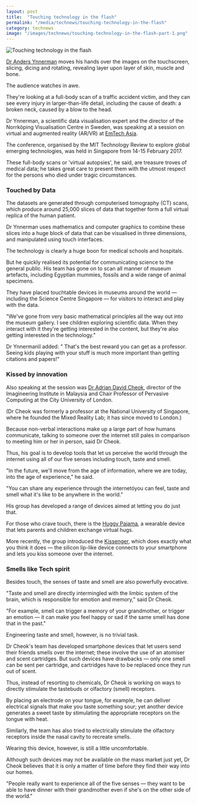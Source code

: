 ```yaml
---
layout: post
title:  "Touching technology in the flash"
permalink: "/media/technews/touching-technology-in-the-flash"
category: technews
image: "/images/technews/touching-technology-in-the-flash-part-1.png"
---
```


![Touching technology in the flash]({{site.baseurl}}/images/technews/touching-technology-in-the-flash-part-1.png)

[Dr Anders Ynnerman](http://scivis.itn.liu.se/members/anders-ynnerman) moves his hands over the images on the touchscreen, slicing, dicing and rotating, revealing layer upon layer of skin, muscle and bone.

The audience watches in awe.

They're looking at a full-body scan of a traffic accident victim, and they can see every injury in larger-than-life detail, including the cause of death: a broken neck, caused by a blow to the head.  

Dr Ynnerman, a scientific data visualisation expert and the director of the Norrköping Visualisation Centre in Sweden, was speaking at a session on virtual and augmented reality (AR/VR) at [EmTech Asia](https://emtechasia.com/).

The conference, organised by the MIT Technology Review to explore global emerging technologies, was held in Singapore from 14-15 February 2017.

These full-body scans or 'virtual autopsies', he said, are treasure troves of medical data; he takes great care to present them with the utmost respect for the persons who died under tragic circumstances.

### **Touched by Data**
The datasets are generated through computerised tomography (CT) scans, which produce around 25,000 slices of data that together form a full virtual replica of the human patient.

Dr Ynnerman uses mathematics and computer graphics to combine these slices into a huge block of data that can be visualised in three dimensions, and manipulated using touch interfaces.  

The technology is clearly a huge boon for medical schools and hospitals.

But he quickly realised its potential for communicating science to the general public. His team has gone on to scan all manner of museum artefacts, including Egyptian mummies, fossils and a wide range of animal specimens.

They have placed touchtable devices in museums around the world — including the Science Centre Singapore —  for visitors to interact and play with the data.

"We've gone from very basic mathematical principles all the way out into the museum gallery. I see children exploring scientific data. When they interact with it they're getting interested in the content, but they're also getting interested in the technology."

Dr YnnermanìI added: " That's the best reward you can get as a professor. Seeing kids playing with your stuff is much more important than getting citations and papers!"

### **Kissed by innovation**
Also speaking at the session was [Dr Adrian David Cheok](http://adriancheok.info/), director of the Imagineering Institute in Malaysia and Chair Professor of Pervasive Computing at the City University of London.

(Dr Cheok was formerly a professor at the National University of Singapore, where he founded the Mixed Reality Lab; it has since moved to London.)

Because non-verbal interactions make up a large part of how humans communicate, talking to someone over the internet still pales in comparison to meeting him or her in person, said Dr Cheok.

Thus, his goal is to develop tools that let us perceive the world through the internet using all of our five senses including touch, taste and smell.  

"In the future, we'll move from the age of information, where we are today, into the age of experience," he said.

"You can share any experience through the internetóyou can feel, taste and smell what it's like to be anywhere in the world."

His group has developed a range of devices aimed at letting you do just that.

For those who crave touch, there is the [Huggy Pajama](https://www.youtube.com/watch?v=hQ6usrx-GPM), a wearable device that lets parents and children exchange virtual hugs.

More recently, the group introduced the [Kissenger](http://kissenger.mixedrealitylab.org/), which does exactly what you think it does — the silicon lip-like device connects to your smartphone and lets you kiss someone over the internet. 

### **Smells like Tech spirit**
Besides touch, the senses of taste and smell are also powerfully evocative.

"Taste and smell are directly intermingled with the limbic system of the brain, which is responsible for emotion and memory," said Dr Cheok.

"For example, smell can trigger a memory of your grandmother, or trigger an emotion — it can make you feel happy or sad if the same smell has done that in the past."

Engineering taste and smell, however, is no trivial task.

Dr Cheok's team has developed smartphone devices that let users send their friends smells over the internet; these involve the use of an atomiser and scent cartridges. But such devices have drawbacks — only one smell can be sent per cartridge, and cartridges have to be replaced once they run out of scent. 

Thus, instead of resorting to chemicals, Dr Cheok is working on ways to directly stimulate the tastebuds or olfactory (smell) receptors.

By placing an electrode on your tongue, for example, he can deliver electrical signals that make you taste something sour; yet another device generates a sweet taste by stimulating the appropriate receptors on the tongue with heat. 

Similarly, the team has also tried to electrically stimulate the olfactory receptors inside the nasal cavity to recreate smells.

Wearing this device, however, is still a little uncomfortable.  

Although such devices may not be available on the mass market just yet, Dr Cheok believes that it is only a matter of time before they find their way into our homes.

"People really want to experience all of the five senses — they want to be able to have dinner with their grandmother even if she's on the other side of the world."
